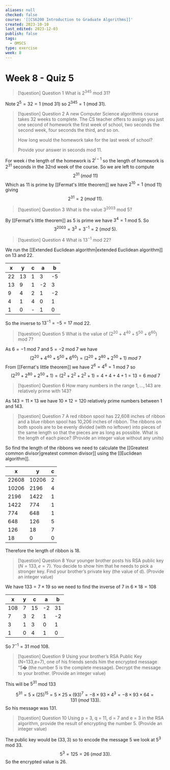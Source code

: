 ```yaml
---
aliases: null
checked: false
course: '[[CS6200 Introduction to Graduate Algorithms]]'
created: 2023-10-10
last_edited: 2023-12-03
publish: false
tags:
  - OMSCS
type: exercise
week: 8
---
```

# Week 8 - Quiz 5

>[!question] Question 1
>What is $2^{345}$ mod 31?

Note $2^5 = 32 = 1$ (mod $31$) so $2^{345} = 1$ (mod 31).

>[!question] Question 2
>A new Computer Science algorithms course takes 32 weeks to complete. The CS
teacher offers to assign you just one second of homework the first week of
school, two seconds the second week, four seconds the third, and so on.
 >
>How long would the homework take for the last week of school?
>
> Provide your answer in seconds mod 11.

For week $i$ the length of the homework is $2^{i-1}$ so the length of homework is $2^{31}$ seconds in the 32nd week of the course. So we are left to compute
$$2^{31} \ (mod \ 11)$$ Which as $11$ is prime by [[Fermat's little theorem]] we have $2^{10} = 1$ (mod $11$) giving
$$ 2^{31} = 2 \ (mod \ 11).$$
>[!question] Question 3
>What is the value $3^{2003}$ mod $5$?

By [[Fermat's little theorem]] as $5$ is prime we have $3^4 = 1$ mod $5$. So
$$ 3^{2003} = 3^3 = 3^{-1} = 2 \ (mod \ 5).$$
>[!question] Question 4
>What is $13^{-1}$ mod $22$?

We run the [[Extended Euclidean algorithm|extended Euclidean algorithm]] on 13 and 22.

| x   | y   | c   | a   | b   |
| --- | --- | --- | --- | --- |
| 22  | 13  | 1   | 3   | -5    |
| 13  | 9   | 1   | -2  | 3   |
| 9   | 4   | 2   | 1   | -2  |
| 4   | 1   | 4   | 0   | 1   |
| 1   | 0   | -   | 1   | 0   |

So the inverse to $13^{-1} = -5 = 17$ mod $22$.

>[!question] Question 5
>What is the value of $(2^{20} + 4^{40} + 5^{50} + 6^{60})$ mod $7$?

As $6 = -1$ mod $7$ and $5 = -2$ mod $7$ we have
$$ (2^{20} + 4^{40} + 5^{50} + 6^{60}) = (2^{20} + 2^{80} + 2^{50} + 1) \ mod \ 7$$
From [[Fermat's little theorem]] we have $2^6 = 4^6 = 1$ mod $7$ so
$$(2^{20} + 2^{80} + 2^{50} + 1) = (2^{2} + 2^{2} + 2^{2} + 1) = 4 + 4 + 4 + 1 = 13 = 6 \ mod \ 7$$
>[!question] Question 6
>How many numbers in the range $1, \ldots, 143$ are relatively prime with $143$?

As $143 = 11 \times 13$ we have $10 \times 12 = 120$ relatively prime numbers between $1$ and $143$.

>[!question] Question 7
>A red ribbon spool has 22,608 inches of ribbon and a blue ribbon spool has 10,206  inches of ribbon. The ribbons on both spools are to be evenly divided (with no  leftover) into pieces of the same length so that the pieces are as long as possible.  What is the length of each piece? (Provide an integer value without any units)

So find the length of the ribbons we need to calculate the [[Greatest common divisor|greatest common divisor]] using the [[Euclidean algorithm]].

| x     | y     | c   |
| ----- | ----- | --- |
| 22608 | 10206 | 2   |
| 10206 | 2196  | 4   |
| 2196  | 1422  | 1   |
| 1422  | 774   | 1   |
| 774   | 648   | 1   |
| 648   | 126   | 5   |
| 126   | 18    | 7   |
| 18    | 0     | 0   |

Therefore the length of ribbon is 18.

>[!question] Question 8
>Your younger brother posts his RSA public key ($N = 133, e = 7$). You decide to show him that he needs to pick a stronger key. Find your brother’s private key (the value of d). (Provide an integer value)

We have $133 = 7 \times 19$ so we need to find the inverse of $7$ in $6 \times 18 = 108$

| x   | y   | c   | a   | b   |
| --- | --- | --- | --- | --- |
| 108 | 7   | 15  | -2  | 31  |
| 7   | 3   | 2   | 1   | -2  |
| 3   | 1   | 3   | 0   | 1   |
| 1   | 0   | 4   | 1   | 0   |

So $7^{-1} = 31$ mod $108$.

>[!question] Question 9
>Using your brother’s RSA Public Key (N=133,e=7), one of his friends sends him the  encrypted message “5� (the number 5 is the complete message). Decrypt the message to your brother. (Provide an integer value)

This will be $5^{31}$ mod $133$

$$ 5^{31} = 5 \times (25)^{15} = 5 \times 25 \times (93)^7 = -8 \times 93 \times 4^3 = -8 \times 93 \times 64 = 131 \ (mod \ 133).$$
So his message was 131.

>[!question] Question 10
>Using p = 3, q = 11, d = 7 and e = 3 in the RSA algorithm, provide the result of encrypting the number 5. (Provide an integer value)

The public key would be $(33, 3)$ so to encode the message $5$ we look at $5^3$ mod $33$.
$$ 5^3 = 125 = 26 \ (mod \ 33).$$
So the encrypted value is 26.
